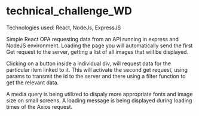 # technical_challenge_WD

Technologies used: React, NodeJs, ExpressJS

Simple React OPA requesting data from an API running in express and NodeJS environment. 
Loading the page you will automatically send the first Get request to the server, getting a list of all images that will be displayed.

Clicking on a button inside a individual div, will request data for the particular item linked to it. 
This will activate the second get request, using params to transmit the id to the server and there using a filter function to get the relevant data.

A media query is being utilized to dispaly more appropriate fonts and image size on small screens. 
A loading message is being displayed during loading times of the Axios request. 
